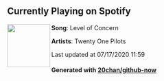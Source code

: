 ## Currently Playing on Spotify

[<img align="left" width="100" src="https://i.scdn.co/image/ab67616d00001e02ab2f8973949159695f65df7b">](https://open.spotify.com/album/4h3HXlnt6lryGzGbWmcFuY)

**Song**: Level of Concern

**Artists**: Twenty One Pilots

Last updated at 07/17/2020 11:59

#### Generated with [20chan/github-now](https://github.com/20chan/github-now)